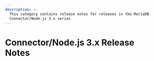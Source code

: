 ```yaml
---
description: >-
  This category contains release notes for releases in the MariaDB
  Connector/Node.js 3.x series
---
```


# Connector/Node.js 3.x Release Notes

